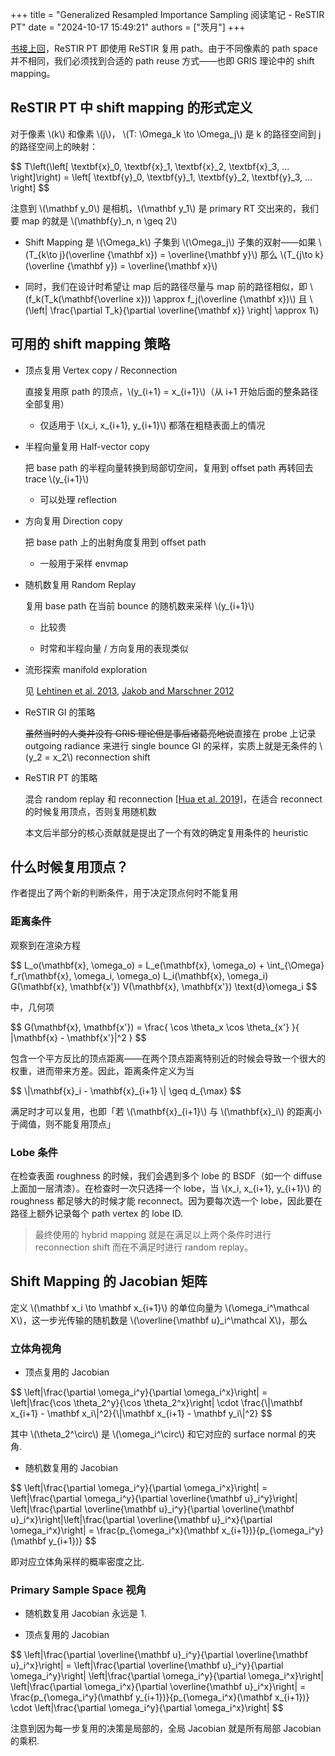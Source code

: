 +++
title = "Generalized Resampled Importance Sampling 阅读笔记 - ReSTIR PT"
date = "2024-10-17 15:49:21"
authors = ["茨月"]
+++

[书接上回](https://blog.zcy.moe/blog/paper-note-gris/)，ReSTIR PT 即使用 ReSTIR 复用 path。由于不同像素的 path space 并不相同，我们必须找到合适的 path reuse 方式——也即 GRIS 理论中的 shift mapping。

<!-- more -->

## ReSTIR PT 中 shift mapping 的形式定义

对于像素 \\(k\\) 和像素 \\(j\\)， \\(T: \Omega_k \to \Omega_j\\) 是 k 的路径空间到 j 的路径空间上的映射：

<p>
$$
T\left(\left[ 
    \textbf{x}_0, \textbf{x}_1, \textbf{x}_2, \textbf{x}_3, ... \right]\right)
 = \left[ \textbf{y}_0, \textbf{y}_1, \textbf{y}_2, \textbf{y}_3, ... \right]
$$
</p>

注意到 \\(\mathbf y_0\\) 是相机，\\(\mathbf y_1\\) 是 primary RT 交出来的，我们要 map 的就是 \\(\mathbf{y}_n, n \geq 2\\)

- Shift Mapping 是 \\(\Omega_k\\) 子集到 \\(\Omega_j\\) 子集的双射——如果 \\(T_{k\to j}(\overline {\mathbf x}) = \overline{\mathbf y}\\) 那么 \\(T_{j\to k}(\overline {\mathbf y}) = \overline{\mathbf x}\\)

- 同时，我们在设计时希望让 map 后的路径尽量与 map 前的路径相似，即 \\(f_k(T_k(\mathbf{\overline x})) \approx f_j(\overline {\mathbf x})\\) 且 \\(\left| \frac{\partial T_k}{\partial \overline{\mathbf x}} \right| \approx 1\\)

## 可用的 shift mapping 策略

- 顶点复用 Vertex copy / Reconnection

   直接复用原 path 的顶点，\\(y_{i+1} = x_{i+1}\\)（从 i+1 开始后面的整条路径全部复用）

   - 仅适用于 \\(x_i, x_{i+1}, y_{i+1}\\) 都落在粗糙表面上的情况

- 半程向量复用 Half-vector copy

   把 base path 的半程向量转换到局部切空间，复用到 offset path 再转回去 trace \\(y_{i+1}\\)

   - 可以处理 reflection

- 方向复用 Direction copy

   把 base path 上的出射角度复用到 offset path

   - 一般用于采样 envmap

- 随机数复用 Random Replay

   复用 base path 在当前 bounce 的随机数来采样 \\(y_{i+1}\\)

   - 比较贵

   - 时常和半程向量 / 方向复用的表现类似

- 流形探索 manifold exploration

   见 [Lehtinen et al. 2013](https://mediatech.aalto.fi/publications/graphics/GMLT/), [Jakob and Marschner 2012](https://www.cs.cornell.edu/projects/manifolds-sg12/)



+ ReSTIR GI 的策略

   ~~虽然当时的人类并没有 GRIS 理论但是事后诸葛亮地说~~直接在 probe 上记录 outgoing radiance 来进行 single bounce GI 的采样，实质上就是无条件的 \\(y_2 = x_2\\) reconnection shift

+ ReSTIR PT 的策略

   混合 random replay 和 reconnection [\[Hua et al. 2019\]](https://profs.etsmtl.ca/agruson/publication/2019_gradientstar/)，在适合 reconnect 的时候复用顶点，否则复用随机数

   本文后半部分的核心贡献就是提出了一个有效的确定复用条件的 heuristic

## 什么时候复用顶点？

作者提出了两个新的判断条件，用于决定顶点何时不能复用

### 距离条件

观察到在渲染方程

<p>
$$
L_o(\mathbf{x}, \omega_o) = L_e(\mathbf{x}, \omega_o) + \int_{\Omega} f_r(\mathbf{x}, \omega_i, \omega_o) L_i(\mathbf{x}, \omega_i) G(\mathbf{x}, \mathbf{x'}) V(\mathbf{x}, \mathbf{x'}) \text{d}\omega_i
$$
</p>

 中，几何项

<p>
$$
G(\mathbf{x}, \mathbf{x'}) = \frac{ \cos \theta_x \cos \theta_{x'} }{ |\mathbf{x} - \mathbf{x'}|^2 }
$$
</p>

包含一个平方反比的顶点距离——在两个顶点距离特别近的时候会导致一个很大的权重，进而带来方差。因此，距离条件定义为当

<p>
$$
\|\mathbf{x}_i - \mathbf{x}_{i+1} \| \geq d_{\max}
$$
</p>

满足时才可以复用，也即「若 \\(\mathbf{x}_{i+1}\\) 与 \\(\mathbf{x}_i\\) 的距离小于阈值，则不能复用顶点」

### Lobe 条件

在检查表面 roughness 的时候，我们会遇到多个 lobe 的 BSDF（如一个 diffuse 上面加一层清漆）。在检查时一次只选择一个 lobe，当 \\(x_i, x_{i+1}, y_{i+1}\\) 的 roughness 都足够大的时候才能 reconnect。因为要每次选一个 lobe，因此要在路径上额外记录每个 path vertex 的 lobe ID.

> 最终使用的 hybrid mapping 就是在满足以上两个条件时进行 reconnection shift 而在不满足时进行 random replay。

## Shift Mapping 的 Jacobian 矩阵

定义 \\(\mathbf x_i \to \mathbf x_{i+1}\\) 的单位向量为 \\(\omega_i^\mathcal X\\)，这一步光传输的随机数是 \\(\overline{\mathbf u}_i^\mathcal X\\)，那么

### 立体角视角

- 顶点复用的 Jacobian

<p>
$$
\left|\frac{\partial \omega_i^y}{\partial \omega_i^x}\right| = \left|\frac{\cos \theta_2^y}{\cos \theta_2^x}\right| \cdot \frac{\|\mathbf x_{i+1} - \mathbf x_i\|^2}{\|\mathbf x_{i+1} - \mathbf y_i\|^2}
$$
</p>

其中 \\(\theta_2^\circ\\) 是 \\(\omega_i^\circ\\) 和它对应的 surface normal 的夹角.

- 随机数复用的 Jacobian

<p>
$$
\left|\frac{\partial \omega_i^y}{\partial \omega_i^x}\right| = \left|\frac{\partial \omega_i^y}{\partial \overline{\mathbf u}_i^y}\right| \left|\frac{\partial \overline{\mathbf u}_i^y}{\partial \overline{\mathbf u}_i^x}\right|\left|\frac{\partial \overline{\mathbf u}_i^x}{\partial \omega_i^x}\right| = \frac{p_{\omega_i^x}(\mathbf x_{i+1})}{p_{\omega_i^y}(\mathbf y_{i+1})}
$$
</p>

即对应立体角采样的概率密度之比.

### Primary Sample Space 视角

- 随机数复用 Jacobian 永远是 1.

- 顶点复用的 Jacobian

<p>
$$
\left|\frac{\partial \overline{\mathbf u}_i^y}{\partial \overline{\mathbf u}_i^x}\right| = 
\left|\frac{\partial \overline{\mathbf u}_i^y}{\partial \omega_i^y}\right|
\left|\frac{\partial \omega_i^y}{\partial \omega_i^x}\right|
\left|\frac{\partial \omega_i^x}{\partial \overline{\mathbf u}_i^x}\right| =
\frac{p_{\omega_i^y}(\mathbf y_{i+1})}{p_{\omega_i^x}(\mathbf x_{i+1})} \cdot
\left|\frac{\partial \omega_i^y}{\partial \omega_i^x}\right|
$$
</p>

注意到因为每一步复用的决策是局部的，全局 Jacobian 就是所有局部 Jacobian 的乘积.



